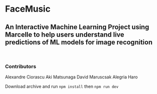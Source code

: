 # FaceMusic

## An Interactive Machine Learning Project using Marcelle to help users understand live predictions of ML models for image recognition

<br>

### Contributors

Alexandre Ciorascu
Aki Matsunaga
David Maruscsak
Alegria Haro

Download archive and run `npm install` then `npm run dev`
